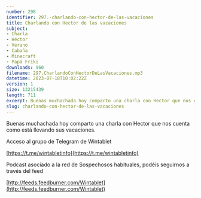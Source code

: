 ```yaml
---
number: 298
identifier: 297.-charlando-con-hector-de-las-vacaciones
title: Charlando con Hector de las vacaciones
subject:
- Charla
- Héctor
- Verano
- Cabaña
- Minecraft
- Papá Friki
downloads: 960
filename: 297.CharlandoConHectorDeLasVacaciones.mp3
datetime: 2023-07-18T10:02:22Z
version: 1
size: 13215439
length: 711
excerpt: Buenas muchachada hoy comparto una charla con Hector que nos cuenta como está llevando sus vacaciones.
slug: charlando-con-hector-de-las-vacaciones
---
```

Buenas muchachada hoy comparto una charla con Hector que nos cuenta como está llevando sus vacaciones.

Acceso al grupo de Telegram de Wintablet

[https://t.me/wintabletinfo](https://t.me/wintabletinfo)

Podcast asociado a la red de Sospechosos habituales, podéis seguirnos a través del feed

[http://feeds.feedburner.com/Wintablet](http://feeds.feedburner.com/Wintablet)